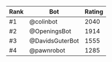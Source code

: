 Rank|Bot|Rating
---|---|---
#1|@colinbot|2040
#2|@OpeningsBot|1914
#3|@DavidsGuterBot|1555
#4|@pawnrobot|1285
